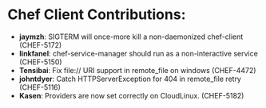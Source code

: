 <!---
This file is reset every time a new release is done. The contents of this file are for the currently unreleased version.

Example Contribution:
* **kalistec**: Improved file resource greatly.
-->
# Chef Client Contributions:

* **jaymzh**: SIGTERM will once-more kill a non-daemonized chef-client (CHEF-5172)
* **linkfanel**: chef-service-manager should run as a non-interactive service (CHEF-5150)
* **Tensibai**: Fix file:// URI support in remote\_file on windows (CHEF-4472)
* **johntdyer**: Catch HTTPServerException for 404 in remote_file retry (CHEF-5116)
* **Kasen**: Providers are now set correctly on CloudLinux. (CHEF-5182)

